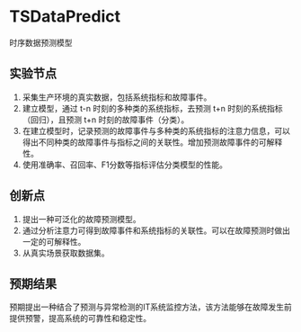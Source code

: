 # TSDataPredict
时序数据预测模型

## 实验节点
1. 采集生产环境的真实数据，包括系统指标和故障事件。
2. 建立模型，通过 t-n 时刻的多种类的系统指标，去预测 t+n 时刻的系统指标（回归），且预测 t+n 时刻的故障事件（分类）。
3. 在建立模型时，记录预测的故障事件与多种类的系统指标的注意力信息，可以得出不同种类的故障事件与指标之间的关联性。增加预测故障事件的可解释性。
4. 使用准确率、召回率、F1分数等指标评估分类模型的性能。

## 创新点
1. 提出一种可泛化的故障预测模型。
2. 通过分析注意力可得到故障事件和系统指标的关联性。可以在故障预测时做出一定的可解释性。
3. 从真实场景获取数据集。

## 预期结果 
预期提出一种结合了预测与异常检测的IT系统监控方法，该方法能够在故障发生前提供预警，提高系统的可靠性和稳定性。